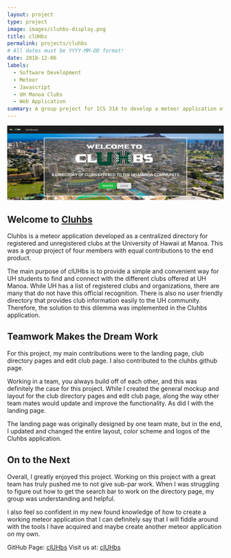 ```yaml
---
layout: project
type: project
image: images/cluhbs-display.png
title: clUHbs
permalink: projects/cluhbs
# All dates must be YYYY-MM-DD format!
date: 2018-12-06
labels:
  - Software Development
  - Meteor
  - Javascript
  - UH Manoa Clubs
  - Web Application
summary: A group project for ICS 314 to develop a meteor application of a directory for University of Hawaii at Manoa clubs.
---
```


<img class="ui centered medium image" src="../images/welcome-to-cluhbs.PNG">

## Welcome to [Cluhbs](http://cluhbs.meteorapp.com/#/)
Cluhbs is a meteor application developed as a centralized directory for registered and unregistered clubs at the University of Hawaii at Manoa. This was a group project of four members with equal contributions to the end product.

The main purpose of clUHbs is to provide a simple and convenient way for UH students to find and connect with the different clubs offered at UH Manoa. While UH has a list of registered clubs and organizations, there are many that do not have this official recognition. There is also no user friendly directory that provides club information easily to the UH community. Therefore, the solution to this dilemma was implemented in the Cluhbs application.

## Teamwork Makes the Dream Work
For this project, my main contributions were to the landing page, club directory pages and edit club page. I also contributed to the cluhbs github page.

Working in a team, you always build off of each other, and this was definitely the case for this project. While I created the general mockup and layout for the club directory pages and edit club page, along the way other team mates would update and improve the functionality. As did I with the landing page.

The landing page was originally designed by one team mate, but in the end, I updated and
changed the entire layout, color scheme and logos of the Cluhbs application.

## On to the Next
Overall, I greatly enjoyed this project. Working on this project with a great team has truly pushed me to not give sub-par work. When I was struggling to figure out how to get the search bar to work on the directory page, my group was understanding and helpful.

I also feel so confident in my new found knowledge of how to create a working meteor application that I can definitely say that I will fiddle around with the tools I have acquired and maybe create another meteor application on my own.

GitHub Page: <a href="https://cluhbs.github.io/"><i class="large github icon "></i>clUHbs</a>
Visit us at: <a href="http://cluhbs.meteorapp.com/#/">clUHbs</a>
